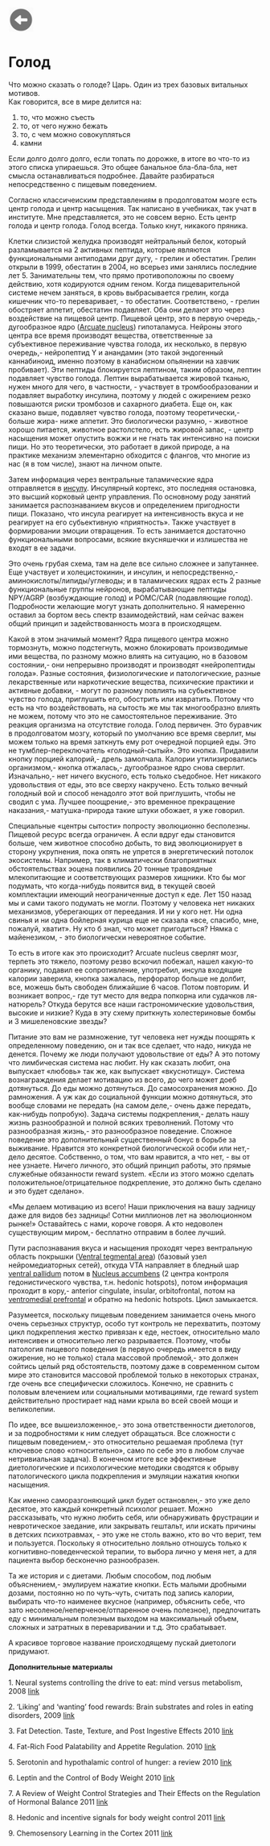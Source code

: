 <a href=README.md><img src="../img/back.jpg" width="50" height="50" /></a>
<p><h1>Голод</h1></p><p>
<p>Что можно сказать о голоде? Царь. Один из трех базовых витальных мотивов.<br> Как говорится, все в мире делится на:
<ol>
  <li>то, что можно съесть</li>
  <li>то, от чего нужно бежать</li>
  <li>то, с чем можно совокупляться</li>
  <li>камни</li>
</ol>  Если долго долго долго, если топать по дорожке, в итоге во что-то из этого списка упираешься. Это общее банальное бла-бла-бла, нет смысла останавливаться подробнее. Давайте разбираться непосредственно с пищевым поведением. </p><p>Согласно классичеиским представлениям в продолговатом мозге есть центр голода и центр насыщения. Так написано в учебниках, так учат в институте. Мне представляется, это не совсем верно. Есть центр голода и центр голода. Голод всегда. Только кнут, никакого пряника. </p><p>Клетки слизистой желудка производят нейтральный белок, который разламывается на 2 активных пептида, которые являются функциональными антиподами друг дугу, - грелин и обестатин. Грелин открыли в 1999, обестатин в 2004, но всерьез ими занялись последние лет 5. Занимательны тем, что прямо противоположны по своему действию, хотя кодируются одним геном. Когда пищеварительной системе нечем заняться, в кровь выбрасывается грелин, когда кишечник что-то переваривает, - то обестатин. Соответствено, - грелин обостряет аппетит, обестатин подавляет. Оба они делают это через воздействие на пищевой центр. Пищевой центр, это в первую очередь,- дугообразное ядро (<a href="http://en.wikipedia.org/wiki/Arcuate_nucleus">Arcuate nucleus</a>) гипоталамуса. Нейроны этого центра все время производят вещества, ответственные за субъективное переживание чувства голода, их несколько, в первую очередь,- нейропептид Y и анандамин (это такой эндогенный каннабиноид, именно поэтому в канабисном опьянении на хавчик пробивает). Эти пептиды блокируется лептином, таким образом, лептин подавляет чувство голода. Лептин вырабатывается жировой тканью, нужен много для чего, в частности, - участвует в тромбообразовании и подавляет выработку инсулина, поэтому у людей с ожирением резко повышаются риски тромбозов и сахарного диабета. Еще он, как сказано выше, подавляет чувство голода, поэтому теоретически,- больше жира- ниже аппетит. Это биологически разумно, - животное хорошо питается, животное растолстело, есть жировой запас, - центр насыщения может опустить вожжи и не гнать так интенсивно на поиски пищи. Но это теоретически, это работает в дикой природе, а на практике механизм элементарно обходится с флангов, что многие из нас (я в том числе), знают на личном опыте. </p><p>Затем информация через вентральные таламические ядра отправляется в <a href="http://en.wikipedia.org/wiki/Insula">инсулу</a>. Инсулярный кортекс, это последняя остановка, это высший корковый центр управления. По основному роду занятий занимается распознаванием вкусов и определением пригодности пищи. Показано, что инсула реагирует на интенсивность вкуса и не реагирует на его субьективную «приятность». Также участвует в формировании эмоции отвращения. То есть занимается достаточно функциональными вопросами, всякие вкусняшечки и излишества не входят в ее задачи. </p><p>Это очень грубая схема, там на деле все сильно сложнее и запутаннее. Еще участвует и холецистокинин, и инсулин, и непосредственно,- аминокислоты/липиды/углеводы; и в таламических ядрах есть 2 разные функциональные группы нейронов, вырабатывающие пептиды NPY/AGRP (возбуждающие голод) и POMC/CAR (подавляющие голод). Подробности желающие могут узнать дополнительно. Я намеренно оставил за бортом весь спектр взаимодействий, нам сейчас важен общий принцип и задействованность мозга в происходящем. </p><p>Какой в этом значимый момент? Ядра пищевого центра можно тормознуть, можно подстегнуть, можно блокировать производимые ими вещества, по разному можно влиять на ситуацию, но в базовом состоянии,- они непрерывно производят и производят «нейропептиды голода». Разные состояния, физиологические и патологические, разные лекарственные или наркотические вещества, психические практики и активные добавки, - могут по разному повлиять на субьективное чувство голода, приглушить его, обострить или извратить. Потому что есть на что воздействовать, на сытость же мы так многообразно влиять не можем, потому что это не самостоятельное переживание. Это реакция организма на отсутствие голода. Голод первичен. Это буравчик в продолговатом мозгу, который по умолчанию все время сверлит, мы можем только на время заткнуть ему рот очередной порцией еды. Это не тумблер-переключатель «голодный-сытый». Это кнопка. Придавили кнопку порцией калорий,- дрель замолчала. Калории утилизировались организмом,- кнопка отжалась,- дугообразное ядро снова сверлит. Изначально,- нет ничего вкусного, есть только съедобное. Нет никакого удовольствия от еды, это все сверху накручено. Есть только вечный голодный вой и способ ненадолго этот вой приглушить, чтобы не сводил с ума. Лучшее поощрение,- это временное прекращение наказания,- матушка-природа такие штуки обожает, я уже говорил. </p><p>Специальные «центры сытости» попросту эволюционно бесполезны. Пищевой ресурс всегда ограничен. А если вдруг еды становится больше, чем животное способно добыть, то вид эволюционирует в сторону укрупнения, пока опять не упрется в энергетический потолок экосистемы. Например, так в климатически благоприятных обстоятельствах эоцена появились 20 тонные травоядные млекопитающие и соответствующих размеров хищники. Кто бы мог подумать, что когда-нибудь появится вид, в текущей своей комплектации имеющий неограниченные доступ к еде. Лет 150 назад мы и сами такого подумать не могли. Поэтому у человека нет никаких механизмов, уберегающих от переедания. И ни у кого нет. Ни одна свинья и ни одна бойлерная курица еще не сказала «все, спасибо, мне, пожалуй, хватит». Ну кто б знал, что может пригодиться? Нямка с майенезиком, - это биологически невероятное событие. </p><p>То есть в итоге как это происходит? Arcuate nucleus сверлят мозг, терпеть это тяжело, поэтому резво вскочил побежал, нашел какую-то органику, подавил ее сопротивление, употребил, инсула входящие калории заверила, кнопка зажалась, перфоратор больше не долбит, все, можешь быть свободен ближайшие 6 часов. Потом повторим. И возникает вопрос,- где тут место для ведра попкорна или судачков ля-натюрель? Откуда берутся все наши гастрономические удовольствия, высокие и низкие? Куда в эту схему приткнуть холестериновые бомбы и 3 мишеленовские звезды? </p><p>Питание это вам не размножение, тут человека нет нужды поощрять к определенному поведению, он и так все сделает, что надо, никуда не денется. Почему же люди получают удовольствие от еды? А это потому что лимбическая система нас любит. Ну как сказать любит, она выпускает «любовь» так же, как выпускает «вкуснотищу». Система вознаграждения делает мотивацию из всего, до чего может доеб дотянуться. До еды можно дотянуться. До самосохранения можно. До рамножения. А уж как до социальной функции можно дотянуться, это вообще словами не передать (на самом деле,- очень даже передать, как-нибудь попробую). Задача системы подкрепления,- делать нашу жизнь разнообразной и полной всяких треволнений. Потому что разнообразная жизнь,- это разнообразное поведение. Сложное поведение это дополнительный существенный бонус в борьбе за выживание. Нравится это конкретной биологической особи или нет,- дело десятое. Собственно, о том, что вам нравится, а что нет, - вы от нее узнаете. Ничего личного, это общий принцип работы, это прямые служебные обязанности reward system. «Если из этого можно сделать положительное/отрицательное подкрепление, это должно быть сделано и это будет сделано». </p><p>«Мы делаем мотивацию из всего! Наши приключения на вашу задницу даже для видов без задницы! Сотни миллионов лет на эволюционном рынке!» Оставайтесь с нами, короче говоря. А кто недоволен существующим миром,- бесплатно отправим в более лучший. </p><p>Пути распознавания вкуса и насыщения проходят через вентральную область покрышки (<a href="http://en.wikipedia.org/wiki/Ventral_tegmental_area">Ventral tegmental area</a>) (базовый узел нейромедиаторных сетей), откуда VTA направляет в бледный шар <a href="http://en.wikipedia.org/wiki/Pallidum">ventral pallidum</a> потом в <a href="http://en.wikipedia.org/wiki/Nucleus_accumbens">Nucleus accumbens</a> (2 центра контроля гедонистического чувства, т.н. hedonic hotspots), потом информация проходит в кору,- anterior cingulate, insular, orbitofrontal, потом на <a href="http://en.wikipedia.org/wiki/Ventromedial_prefrontal">ventromedial prefrontal</a> и обратно на hedonic hotspots. Цикл замыкается. </p><p>Разумеется, поскольку пищевым поведением занимается очень много очень серьезных структур, особо тут контроль не перехватить, поэтому цикл подкрепления жестко привязан к еде, нестоек, относительно мало интенсивен и относительно легко разрывается. Поэтому, чтобы патология пищевого поведения (в первую очередь имеется в виду ожирение, но не только) стала массовой проблемой,- это должен сойтись целый ряд обстоятельств, поэтому даже в современном сытом мире это становится массовой проблемой только в некоторых странах, где очень все специфически сложилось. Конечно, не сравнить с половым влечением или социальными мотивациями, где reward system действительно простирает над нами крыла во всей своей мощи и великолепии. </p><p>По идее, все вышеизложенное,- это зона ответственности диетологов, и за подробностями к ним следует обращаться. Все сложности с пищевым поведением,- это относительно решаемая проблема (тут ключевое слово «относительно», само по себе это в любом случае нетривиальная задача). В конечном итоге все эффективные диетологические и психологические методики сводятся к обрыву патологического цикла подкрепления и эмуляции нажатия кнопки насыщения. </p><p>Как именно саморазгоняющий цикл будет остановлен,- это уже дело десятое, это каждый конкретный психолог решает. Можно рассказывать, что нужно любить себя, или обнаруживать фрустрации и невротическое заедание, или закрывать гештальт, или искать причины в детских психотравмах, - это уже не столь важно, кто во что верит, тем и пользуется. Поскольку я относительно лояльно отношусь только к когнитивно-поведенческой терапии, то выбора лично у меня нет, а для пациента выбор бесконечно разнообразен.</p><p>Та же история и с диетами. Любым способом, под любым объяснением,- эмулируем нажатие кнопки. Есть малыми дробными дозами, постоянно но по чуть-чуть, считать под запись калории, выбирать что-то наименее вкусное (например, объяснить себе, что зато несоленое/неперченое/отпаренное очень полезное), предпочитать еду с минимальным полезным выходом на максимальный объем, сложных и затратных в переваривании и т.д. Это срабатывает. </p><p>А красивое торговое название происходящему пускай диетологи придумают. </p><p><strong>Дополнительные материалы</strong></p><p>1.	Neural systems controlling the drive to eat: mind versus metabolism, 2008 <a href="http://physiologyonline.physiology.org/content/23/2/75.full">link</a></p><p>2.	‘Liking’ and ‘wanting’ food rewards: Brain substrates and roles in eating disorders, 2009 <a href="http://www.ncbi.nlm.nih.gov/pmc/articles/PMC2717031/?tool=pubmed">link</a></p><p>3.	Fat Detection. Taste, Texture, and Post Ingestive Effects 2010 <a href="http://www.ncbi.nlm.nih.gov/books/NBK53541/">link</a></p><p>4.	Fat-Rich Food Palatability and Appetite Regulation. 2010 <a href="http://www.ncbi.nlm.nih.gov/pubmed/21452478">link</a></p><p>5.	Serotonin and hypothalamic control of hunger: a review 2010 <a href="http://www.scielo.br/scielo.php?pid=S0104-42302011000100020&amp;script=sci_arttext&amp;tlng=en">link</a></p><p>6.	Leptin and the Control of Body Weight 2010 <a href="http://www.nature.com/oby/journal/v18/n2/full/oby2009228a.html">link</a></p><p>7.	A Review of Weight Control Strategies and Their Effects on the Regulation of Hormonal Balance 2011 <a href="http://www.ncbi.nlm.nih.gov/pmc/articles/PMC3147122/?tool=pubmed">link</a></p><p>8.	Hedonic and incentive signals for body weight control 2011 <a href="http://www.ncbi.nlm.nih.gov/pmc/articles/PMC3145094/?tool=pubmed">link</a></p><p>9.	Chemosensory Learning in the Cortex 2011 <a href="http://www.ncbi.nlm.nih.gov/pmc/articles/PMC3174394/?tool=pubmed">link</a></p>
